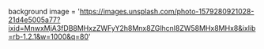 background image = 'https://images.unsplash.com/photo-1579280921028-21d4e5005a77?ixid=MnwxMjA3fDB8MHxzZWFyY2h8Mnx8ZGlhcnl8ZW58MHx8MHx8&ixlib=rb-1.2.1&w=1000&q=80'

                       

                        

